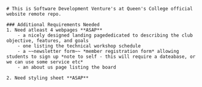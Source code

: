 	# This is Software Development Venture's at Queen's College official website remote repo.

	### Additional Requirements Needed
	1. Need atleast 4 webpages **ASAP**
		- a nicely designed landing pagededicated to describing the club objective, features, and goals
		- one listing the technical workshop schedule
		- a ~~newsletter form~~ *member registration form* allowing students to sign up *note to self - this will require a dateabase, or we can use some service etc*
		- an about us page listing the board
	
	2. Need styling sheet **ASAP** 

